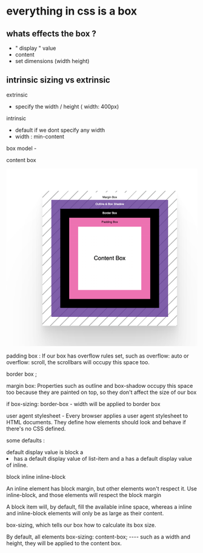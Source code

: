 

# everything in css is a box

## whats effects the box ? 
- " display " value 
- content 
- set dimensions (width height)

## intrinsic sizing vs extrinsic 

extrinsic 
- specify the width / height ( width: 400px)

intrinsic 
- default if we dont specify any width 
- width : min-content


box model - 

content box 

![Alt text](image.png)

padding box : If our box has overflow rules set, such as overflow: auto or overflow: scroll, the scrollbars will occupy this space too.


border box ; 

margin box: Properties such as outline and box-shadow occupy this space too because they are painted on top, so they don't affect the size of our box

if box-sizing: border-box - width will be applied to border box 


user agent stylesheet  - Every browser applies a user agent stylesheet to HTML documents. They define how elements should look and behave if there's no CSS defined.

some defaults :  
<div>  default display value is block
  a <li> has a default display value of list-item
   and a <span> has a default display value of inline.

block
inline
inline-block

An inline element has block margin, but other elements won't respect it.
Use inline-block, and those elements will respect the block margin
 
A block item will, by default, fill the available inline space, whereas a inline and inline-block elements will only be as large as their content.



box-sizing, which tells our box how to calculate its box size. 

By default, all elements 
         box-sizing: content-box; ----   such as a width and height, they will be applied to the content box. 

